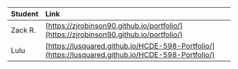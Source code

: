| Student | Link |
| :--- | :--- |
| Zack R. | [https://zjrobinson90.github.io/portfolio/](https://zjrobinson90.github.io/portfolio/) |
| Lulu | [https://lusquared.github.io/HCDE-598-Portfolio/](https://lusquared.github.io/HCDE-598-Portfolio/) |
